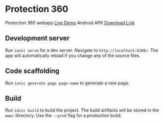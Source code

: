 # Protection 360

Protection 360 webapp [Live Demo](https://node-postgres-api.firebaseapp.com/)
Android APK [Download Link](https://drive.google.com/open?id=1BjItmRA7AdRlrhF9IOsLC6H39HIsts6A)

## Development server

Run `ionic serve` for a dev server. Navigate to `http://localhost:8100/`. The app will automatically reload if you change any of the source files.

## Code scaffolding

Run `ionic generate page page-name` to generate a new page.

## Build

Run `ionic build` to build the project. The build artifacts will be stored in the `www/` directory. Use the `--prod` flag for a production build.